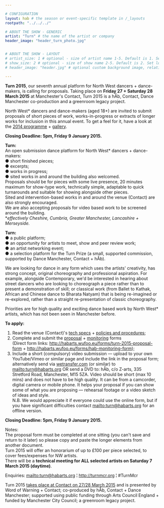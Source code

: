 ```yaml
---

# CONFIGURATION
layout: hab # the season or event-specific template in /_layouts
rootpath: "../../../"

# ABOUT THE SHOW - GENERIC
artist: "Turn" # the name of the artist or company
header_image: "header_turn_photo.jpg"   


# ABOUT THE SHOW - LAYOUT
# artist_size: 1 # optional - size of artist name 1-5. Default is 1. Set longer names to lower values
# show_size: 2 # optional - size of show name 2-5. Default is 2. Set longer names to lower values
# header_image: "header.jpg" # optional custom background image, relative to current page

---
```

**Turn 2015**, our seventh annual platform for North West dancers + dance-makers, is calling for proposals. Taking place on **Friday 27 + Saturday 28 March 2015** at Manchester's Contact, Turn 2015 is a hÅb, Contact, Dance Manchester co-production and a greenroom legacy project.    
  
North West* dancers and dance-makers (aged 18+) are invited to submit proposals of short pieces of work, works-in-progress or extracts of longer works for inclusion in this annual event. To get a feel for it, have a look at the [2014 programme](/archive/2014-turn) + [gallery](/galleries/2014-turn).   
 
**Closing Deadline: 5pm, Friday 9 January 2015.**     
   
**Turn:**    
An open submission dance platform for North West* dancers + dance-makers:    
● short finished pieces;      
● excerpts;    
● works in progress;    
● sited works in and around the building also welcomed.    
Proposals should be for pieces with some live presence, 20 minutes maximum for show-type work, technically simple, adaptable to quick turnarounds and suitable for showing alongside other pieces.    
Sited and intervention-based works in and around the venue (Contact) are also strongly encouraged.    
We are also accepting proposals for video based work to be screened around the building.     
**effectively Cheshire, Cumbria, Greater Manchester, Lancashire + Merseyside.*    

**Turn:**     
● a public platform;    
● an opportunity for artists to meet, show and peer review work;    
● an artist networking event;    
● a selection platform for the Turn Prize (a small, supported commission, supported by Dance Manchester, Contact + hÅb).     

We are looking for dance in any form which uses the artists' creativity, has strong concept, original choreography and professional aspiration. For example, alongside Contemporary, we'd be interested in hearing about street dancers who are looking to choreograph a piece rather than to present a demonstration of  skill; or classical work (from Ballet to Kathak, African and Chinese dance to Bharata Natyam) that is being re-imagined or re-explored, rather than a straight re-presentation of classic choreography.    
 
Priorities are for high quality and exciting dance based work by North West* artists, which has not been seen in Manchester before.    
 
**To apply:**     
1. Read the venue (Contact)'s [tech specs](http://turnmcr.posthaven.com/pages/contact-tech-specs) + [policies and procedures](http://turnmcr.posthaven.com/pages/policies-and-procedures-14138);    
2. Complete and submit the [proposal](http://habarts.wufoo.eu/forms/turn-2015-proposal-form) + [monitoring](http://habarts.wufoo.eu/forms/hab-monitoring-form) forms    
(Direct form links: http://habarts.wufoo.eu/forms/turn-2015-proposal-form + http://habarts.wufoo.eu/forms/hab-monitoring-form);    
3. Include a short (compulsory) video submission — upload to your own YouTube/Vimeo or similar page and include the link in the proposal form; alternatively send via [wetransfer.com](http://www.wetransfer.com) (or similar) to <mailto:turn@habarts.org> OR send a DVD to: hÅb, c/o Z-arts, 335 Stretford Road, Manchester, M15 5ZA. Video should be short (max 10 mins) and does not have to be high quality. It can be from a camcorder, digital camera or mobile phone. It helps your proposal if you can show some of what you are proposing — rehearsal footage or a video sketch of ideas and style.        
N.B. We would appreciate it if everyone could use the online form, but if you have significant difficulties contact <mailto:turn@habarts.org> for an offline version.    
  
**Closing Deadline: 5pm, Friday 9 January 2015.**    
  
Notes:    
The proposal form must be completed at one sitting (you can't save and return to it later) so please copy and paste the longer elements from another document.    
Turn 2015 will offer an honorarium of up to £100 per piece selected, to cover fees/expenses for NW artists.    
There will be a **technical meeting for ALL selected artists on Saturday 7 March 2015 (daytime)**.    
        
Enquiries: <mailto:turn@habarts.org> ¦ <http://turnmcr.org> ¦ #TurnMcr    
        
Turn 2015 [takes place at Contact on 27/28 March 2015](http://contactmcr.com/turn) and is presented by Word of Warning + Contact; co-produced by hÅb, Contact + Dance Manchester; supported using public funding through Arts Council England + funded by Manchester City Council; a greenroom legacy project.
